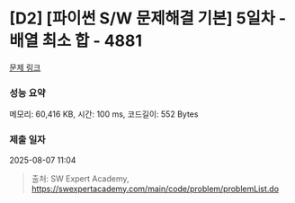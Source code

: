 # [D2] [파이썬 S/W 문제해결 기본] 5일차 - 배열 최소 합 - 4881 

[문제 링크](https://swexpertacademy.com/main/code/problem/problemDetail.do?contestProbId=AWTQh00qQs0DFAVT) 

### 성능 요약

메모리: 60,416 KB, 시간: 100 ms, 코드길이: 552 Bytes

### 제출 일자

2025-08-07 11:04



> 출처: SW Expert Academy, https://swexpertacademy.com/main/code/problem/problemList.do